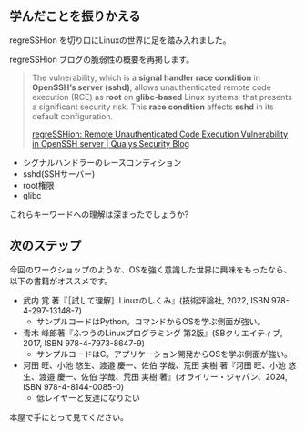 ## 学んだことを振りかえる

regreSSHion を切り口にLinuxの世界に足を踏み入れました。

regreSSHion ブログの脆弱性の概要を再掲します。

> The vulnerability, which is a **signal handler race condition** in **OpenSSH’s server (sshd)**, allows unauthenticated remote code execution (RCE) as **root** on **glibc-based** Linux systems; that presents a significant security risk. This **race condition** affects **sshd** in its default configuration.
>
> [regreSSHion: Remote Unauthenticated Code Execution Vulnerability in OpenSSH server \| Qualys Security Blog](https://blog.qualys.com/vulnerabilities-threat-research/2024/07/01/regresshion-remote-unauthenticated-code-execution-vulnerability-in-openssh-server)

- シグナルハンドラーのレースコンディション
- sshd(SSHサーバー)
- root権限
- glibc

これらキーワードへの理解は深まったでしょうか?



## 次のステップ

今回のワークショップのような、OSを強く意識した世界に興味をもったなら、以下の書籍がオススメです。

- 武内 覚 著『［試して理解］Linuxのしくみ』(技術評論社, 2022, ISBN 978-4-297-13148-7)
    - サンプルコードはPython。コマンドからOSを学ぶ側面が強い。
- 青木 峰郎著『ふつうのLinuxプログラミング 第2版』(SBクリエイティブ, 2017, ISBN 978-4-7973-8647-9)
    - サンプルコードはC。アプリケーション開発からOSを学ぶ側面が強い。
- 河田 旺、小池 悠生、渡邉 慶一、佐伯 学哉、荒田 実樹 著『河田 旺、小池 悠生、渡邉 慶一、佐伯 学哉、荒田 実樹 著』(オライリー・ジャパン、2024, ISBN 978-4-8144-0085-0)
    - 低レイヤーと友達になりたい

本屋で手にとって見てください。
